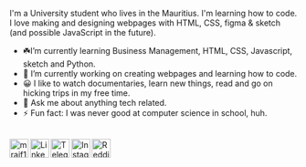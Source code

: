 I'm a University student who lives in the Mauritius. I'm learning how to code. I love making and designing webpages with HTML, CSS, figma & sketch (and possible JavaScript in the future).

- ☘️I’m currently learning Business Management, HTML, CSS, Javascript, sketch and Python.
- 🔭 I’m currently working on creating webpages and learning how to code.
- 😀 I like to watch documentaries, learn new things, read and go on hicking trips in my free time.
- 💬 Ask me about anything tech related.
- ⚡ Fun fact: I was never good at computer science in school, huh.

<br />
<a href="https://twitter.com/itsyyooboi">
  <img align="left" alt="mraif13| Twitter" width="33px" src="https://img.icons8.com/cute-clipart/64/000000/twitter.png" />
</a>
<a href="https://www.linkedin.com/in/raif-coonjah-51800b196/">
  <img align="left" alt="Linkedin" width="33px" src="https://img.icons8.com/cute-clipart/64/000000/linkedin.png" />
</a>
<a href="https://t.me/mraif13">
  <img align="left" alt="Telegram" width="33px" src="https://img.icons8.com/cute-clipart/64/000000/telegram-app.png" />
</a>
<a href="https://www.instagram.com/mraif13/">
  <img align="left" alt="Instagram" width="33px" src="https://img.icons8.com/cute-clipart/64/000000/instagram-new.png"" />
</a>
<a href="https://www.reddit.com/user/hiamnoone">
  <img align="left" alt=" Reddit" width="33px" src="https://img.icons8.com/cute-clipart/64/000000/reddit.png" />
</a>
                                                                                                             
<br />


